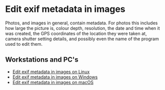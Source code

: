 # Edit exif metadata in images

Photos, and images in general, contain metadata. For photos this includes how large the picture is, colour depth, 
resolution, the date and time when it was created, the GPS coordinates of the location they were taken at, camera 
shutter setting details, and possibly even the name of the program used to edit them. 

## Workstations and PC's

* [Edit exif metadata in images on Linux](blue-linux:docs/privacy/metadata-images)
* [Edit exif metadata in images on Windows](blue-windows:docs/privacy/metadata-images)
* [Edit exif metadata in images on macOS](blue-macos:docs/privacy/metadata-images)